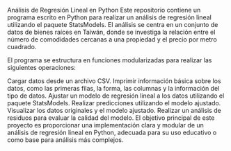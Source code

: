 Análisis de Regresión Lineal en Python
Este repositorio contiene un programa escrito en Python para realizar un análisis de regresión lineal utilizando el paquete StatsModels. El análisis se centra en un conjunto de datos de bienes raíces en Taiwán, donde se investiga la relación entre el número de comodidades cercanas a una propiedad y el precio por metro cuadrado.

El programa se estructura en funciones modularizadas para realizar las siguientes operaciones:

Cargar datos desde un archivo CSV.
Imprimir información básica sobre los datos, como las primeras filas, la forma, las columnas y la información del tipo de datos.
Ajustar un modelo de regresión lineal a los datos utilizando el paquete StatsModels.
Realizar predicciones utilizando el modelo ajustado.
Visualizar los datos originales y el modelo ajustado.
Realizar un análisis de residuos para evaluar la calidad del modelo.
El objetivo principal de este proyecto es proporcionar una implementación clara y modular de un análisis de regresión lineal en Python, adecuada para su uso educativo o como base para análisis más complejos.
